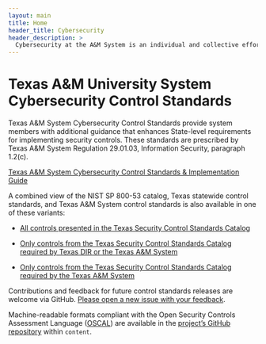 ```yaml
---
layout: main
title: Home
header_title: Cybersecurity
header_description: >
  Cybersecurity at the A&M System is an individual and collective efforts of our members. It is necessary for us to work together, sharing resources and information assets.
---
```

# Texas A&M University System Cybersecurity Control Standards

Texas A&M System Cybersecurity Control Standards provide system members with additional guidance that enhances State-level requirements for implementing security controls. These standards are prescribed by Texas A&M System Regulation 29.01.03, Information Security, paragraph 1.2(c).

[Texas A&M System Cybersecurity Control Standards & Implementation Guide](/static/pdf/tamus-control-standards.pdf)

A combined view of the NIST SP 800-53 catalog, Texas statewide control standards, and Texas A&M System control standards is also available in one of these variants:

  - [All controls presented in the Texas Security Control Standards Catalog](/control-catalog)

  - [Only controls from the Texas Security Control Standards Catalog required by Texas DIR or the Texas A&M System](/required-controls)

  - [Only controls from the Texas Security Control Standards Catalog required by the Texas A&M System](/tamus-required-controls)

Contributions and feedback for future control standards releases are welcome via GitHub. [Please open a new issue with your feedback](https://github.com/tamuscyber/tamus-control-standards/issues).

Machine-readable formats compliant with the Open Security Controls Assessment Language ([OSCAL](https://pages.nist.gov/OSCAL/)) are available in the [project’s GitHub repository](https://github.com/tamuscyber/tamus-control-standards) within `content`.
